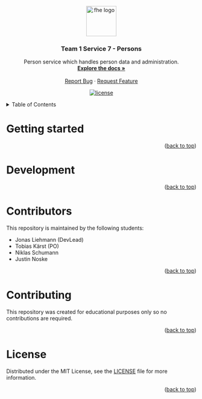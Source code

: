 <div id="top"></div>

<br />
<div align="center">
  <a href="https://github.com/fh-erfurt/ws2021_team_1_service_7_persons">
    <img src="https://raw.githubusercontent.com/fh-erfurt/ws2021_team_1_service_7_persons/java2/.github/assets/logo.png" width="80" alt="fhe logo" />
  </a>

  <h3 align="center">Team 1 Service 7 - Persons</h3>

  <p align="center">
    Person service which handles person data and administration.
    <br />
    <a href="https://github.com/fh-erfurt/ws2021_team_1_service_7_persons/blob/java2/docs/documentation.md"><strong>Explore the docs »</strong></a>
    <br />
    <br />
    <a href="https://github.com/Infotition/infopackages/issues/new">Report Bug</a>
    ·
    <a href="https://github.com/Infotition/infopackages/issues/new">Request Feature</a>
  </p>

  <p align="center">
  	<a href="https://github.com/fh-erfurt/ws2021_team_1_service_7_persons/blob/java2/LICENSE" title="license">
      <img src="https://img.shields.io/github/license/fh-erfurt/ws2021_team_1_service_7_persons?style=for-the-badge" alt="license" />
	</a>
  </p>
</div>

<details>
  <summary>Table of Contents</summary>
  <ol>
    <li><a href="#getting-started">Getting Started</a></li>
    <li><a href="#development">Development</a></li>
    <li><a href="#contributing">Contributing</a></li>
    <li><a href="#license">License</a></li>
  </ol>
</details>

# Getting started

<p align="right">(<a href="#top">back to top</a>)</p>

# Development

<p align="right">(<a href="#top">back to top</a>)</p>

# Contributors

This repository is maintained by the following students:
* Jonas Liehmann (DevLead)
* Tobias Kärst (PO)
* Niklas Schumann
* Justin Noske

<p align="right">(<a href="#top">back to top</a>)</p>

# Contributing

This repository was created for educational purposes only so no contributions are required.

<p align="right">(<a href="#top">back to top</a>)</p>

# License

Distributed under the MIT License, see the [LICENSE](./LICENSE) file for more information.

<p align="right">(<a href="#top">back to top</a>)</p>